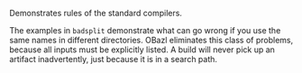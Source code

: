 Demonstrates rules of the standard compilers.

The examples in `badsplit` demonstrate what can go wrong if you use
the same names in different directories. OBazl eliminates this class
of problems, because all inputs must be explicitly listed. A build
will never pick up an artifact inadvertently, just because it is in a
search path.

